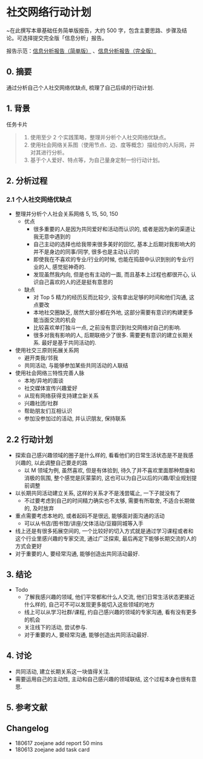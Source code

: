 # 社交网络行动计划

~在此撰写本章基础任务简单版报告，大约 500 字，包含主要思路、步骤及结论。可选择提交完全版「信息分析」报告。

报告示范：[信息分析报告（简单版）](https://github.com/AIHackers/IA001/blob/master/TmpAnalysisReportSimple.md) 、[信息分析报告（完全版）](https://github.com/AIHackers/IA001/blob/master/TmpAnalysisReportFull.md) 

## 0. 摘要

通过分析自己个人社交网络优缺点, 梳理了自己后续的行动计划.

## 1. 背景

任务卡片

> 1. 使用至少 2 个实践策略，整理并分析个人社交网络优缺点。
> 2. 使用社会网络关系图（使用节点、边、度等概念）描绘你的人际网，并对其进行分析。
> 3. 基于个人爱好、特点等，为自己量身定制一份行动计划。

## 2. 分析过程

### 2.1 个人社交网络优缺点

- 整理并分析个人社会关系网络 5, 15, 50, 150
    - 优点
        - 很多重要的人是因为共同爱好和活动而认识的, 或者是因为新的渠道让我无意中遇到的
        - 自己主动的选择也给我带来很多美好的回忆, 基本上后期对我影响大的并不是身边的同事/同学, 很多也是主动认识的
        - 即使我在不喜欢的专业/行业的时候, 也能在捣鼓中认识到别的专业/行业的人, 感觉挺神奇的. 
        - 发现虽然我内向, 但是也有主动的一面, 而且基本上过程也都很开心, 认识自己喜欢的人的还是挺有意思的
    - 缺点
        - 对 Top 5 精力的经历反而比较少, 没有拿出足够的时间和他们沟通, 这点要改
        - 本地社交圈缺乏, 居然大部分都在外地, 这部分需要有意识的构建更多能当面交流的机会
        - 比较喜欢单打独斗一点, 之前没有意识到社交网络对自己的影响. 
        - 很多对我有影响的人, 后期联络少了很多. 需要更有意识的建立长期关系. 最好是基于共同活动的.
- 使用社交三原则拓展关系网
    - 避开类我/邻我
    - 共同活动, 与能够参加某些共同活动的人联结
- 使用社会网络三特性完善人脉
    - 本地/异地的面谈 
    - 社交媒体宣传兴趣爱好
    - 从现有网络获得支持建立新关系
    - 兴趣社团/社群
    - 帮助朋友们互相认识
    - 参加没参加过的活动, 并认识朋友, 保持联系

## 2.2 行动计划

- 探索自己感兴趣领域的圈子是什么样的, 看看他们的日常生活状态是不是我感兴趣的, 以此调整自己要走的路
    - 以 M 领域为例, 虽然喜欢, 但是有体验到, 待久了并不喜欢里面那种颓废和消极的氛围, 整个感觉是灰蒙蒙的, 这也可以为自己以后的兴趣/职业规划提前调整
- 以长期共同活动建立关系, 这样的关系才不是浅尝辄止, 一下子就没有了 
    - 不过要考虑到自己的时间精力确实也不太够, 需要有所取舍, 不适合长期做的, 及时放弃
- 重点需要考虑本地的, 或者起码不是很远, 能够面对面沟通的活动
    - 可以从书店/图书馆/讲座/文体活动/豆瓣同城等入手
- 线上还是有很多拓展空间的, 一个比较好的切入方式就是通过学习课程或者和这个行业里感兴趣的专家交流, 通过广泛探索, 最后再定下能够长期交流的人的方式会更好
- 对于重要的人, 要经常沟通, 能够创造出共同活动最好.

## 3. 结论

- Todo
    - 了解我感兴趣的领域, 他们平常都和什么人交流, 他们日常生活状态更接近什么样的, 自己可不可以发现更多能切入这些领域的地方
    - 线上可以从学习社群/课程, 约自己感兴趣的领域的专家沟通, 看有没有更多的机会
    - 关注线下的活动, 尝试参与.   
    - 对于重要的人, 要经常沟通, 能够创造出共同活动最好.
    
## 4. 讨论

- 共同活动, 建立长期关系这一块值得关注.
- 需要运用自己的主动性, 主动和自己感兴趣的领域联结, 这个过程本身也很有意思.

## 5. 参考文献

## Changelog

- 180617 zoejane add report 50 mins
- 180613 zoejane add task card


